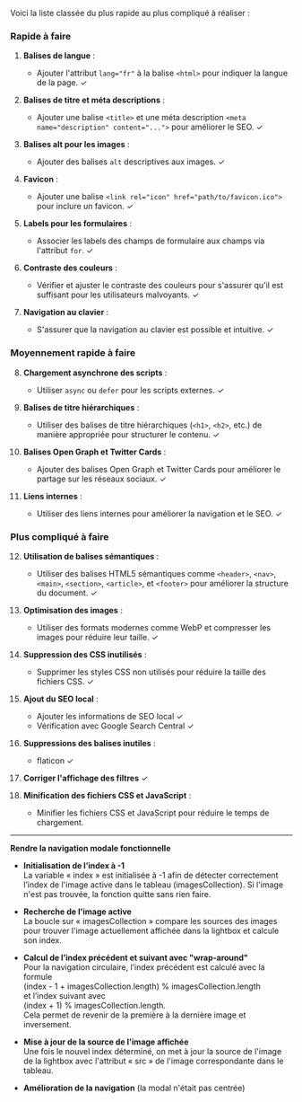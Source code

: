 Voici la liste classée du plus rapide au plus compliqué à réaliser :

### Rapide à faire
1. **Balises de langue** :
   - Ajouter l'attribut `lang="fr"` à la balise `<html>` pour indiquer la langue de la page. ✓

2. **Balises de titre et méta descriptions** :
   - Ajouter une balise `<title>` et une méta description `<meta name="description" content="...">` pour améliorer le SEO. ✓

3. **Balises alt pour les images** :
   - Ajouter des balises `alt` descriptives aux images. ✓

4. **Favicon** :
   - Ajouter une balise `<link rel="icon" href="path/to/favicon.ico">` pour inclure un favicon. ✓

5. **Labels pour les formulaires** :
   - Associer les labels des champs de formulaire aux champs via l'attribut `for`. ✓

6. **Contraste des couleurs** :
   - Vérifier et ajuster le contraste des couleurs pour s'assurer qu'il est suffisant pour les utilisateurs malvoyants. ✓

7. **Navigation au clavier** :
   - S'assurer que la navigation au clavier est possible et intuitive. ✓

### Moyennement rapide à faire
8. **Chargement asynchrone des scripts** :
   - Utiliser `async` ou `defer` pour les scripts externes. ✓

9. **Balises de titre hiérarchiques** :
    - Utiliser des balises de titre hiérarchiques (`<h1>`, `<h2>`, etc.) de manière appropriée pour structurer le contenu. ✓

10. **Balises Open Graph et Twitter Cards** :
    - Ajouter des balises Open Graph et Twitter Cards pour améliorer le partage sur les réseaux sociaux. ✓

11. **Liens internes** :
    - Utiliser des liens internes pour améliorer la navigation et le SEO. ✓

### Plus compliqué à faire

12. **Utilisation de balises sémantiques** :
    - Utiliser des balises HTML5 sémantiques comme `<header>`, `<nav>`, `<main>`, `<section>`, `<article>`, et `<footer>` pour améliorer la structure du document. ✓

13. **Optimisation des images** :
    - Utiliser des formats modernes comme WebP et compresser les images pour réduire leur taille. ✓

14. **Suppression des CSS inutilisés** :
    - Supprimer les styles CSS non utilisés pour réduire la taille des fichiers CSS. ✓

15. **Ajout du SEO local** :
    - Ajouter les informations de SEO local ✓
    - Vérification avec Google Search Central ✓

16. **Suppressions des balises inutiles** :
    - <link> flaticon ✓

17. **Corriger l'affichage des filtres** ✓

18. **Minification des fichiers CSS et JavaScript** :
    - Minifier les fichiers CSS et JavaScript pour réduire le temps de chargement.

--------------------------------------------

**Rendre la navigation modale fonctionnelle**

- **Initialisation de l’index à -1**  
  La variable « index » est initialisée à -1 afin de détecter correctement l’index de l'image active dans le tableau (imagesCollection). Si l'image n'est pas trouvée, la fonction quitte sans rien faire.

- **Recherche de l'image active**  
  La boucle sur « imagesCollection » compare les sources des images pour trouver l'image actuellement affichée dans la lightbox et calcule son index.

- **Calcul de l’index précédent et suivant avec "wrap-around"**  
  Pour la navigation circulaire, l’index précédent est calculé avec la formule  
  (index - 1 + imagesCollection.length) % imagesCollection.length  
  et l’index suivant avec  
  (index + 1) % imagesCollection.length.  
  Cela permet de revenir de la première à la dernière image et inversement.

- **Mise à jour de la source de l'image affichée**  
  Une fois le nouvel index déterminé, on met à jour la source de l'image de la lightbox avec l'attribut « src » de l'image correspondante dans le tableau.

- **Amélioration de la navigation** (la modal n'était pas centrée)